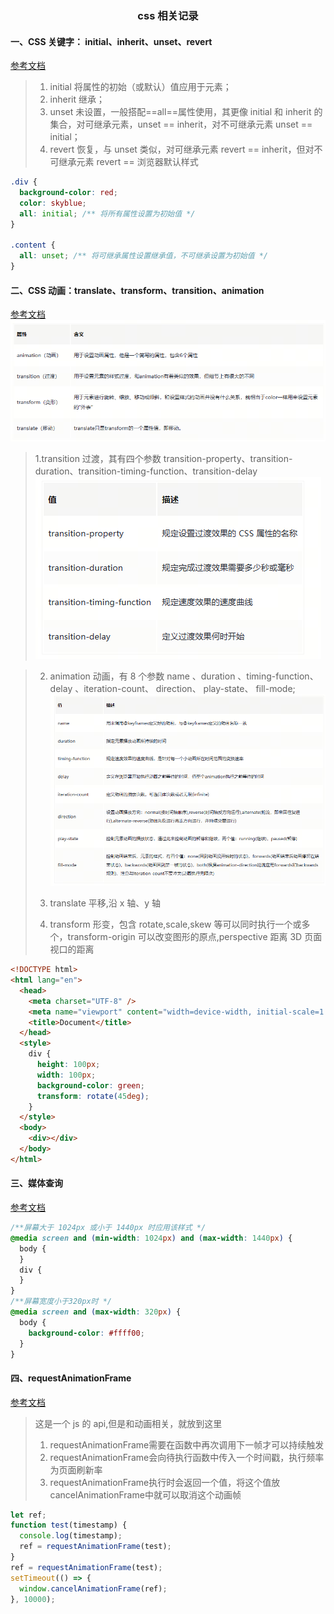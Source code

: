 ### <p align='center'>css 相关记录</p>

#### **一、CSS 关键字： initial、inherit、unset、revert**

[参考文档](https://juejin.cn/post/6987565731881680903?searchId=20231226152245E2E582F98F4EAE4646E5)

> 1. initial 将属性的初始（或默认）值应用于元素；
> 2. inherit 继承；
> 3. unset 未设置，一般搭配==all==属性使用，其更像 initial 和 inherit 的集合，对可继承元素，unset == inherit，对不可继承元素 unset == initial；
> 4. revert 恢复，与 unset 类似，对可继承元素 revert == inherit，但对不可继承元素 revert == 浏览器默认样式

```css
.div {
  background-color: red;
  color: skyblue;
  all: initial; /** 将所有属性设置为初始值 */
}

.content {
  all: unset; /** 将可继承属性设置继承值，不可继承设置为初始值 */
}
```

#### **二、CSS 动画：translate、transform、transition、animation**

[参考文档](https://juejin.cn/post/6844903615920898056?searchId=202312261522023DD164F7DE8C29461673)
![动画属性](./images/css动画.png)

> 1.transition 过渡，其有四个参数 transition-property、transition-duration、transition-timing-function、transition-delay
> ![动画属性](./images/css_transition.png)

> 2.  animation 动画，有 8 个参数 name 、duration 、timing-function、 delay 、iteration-count、 direction、 play-state、 fill-mode;
>     ![动画属性](./images/css_animation.png)
> 3.  translate 平移,沿 x 轴、y 轴
>
> 4.  transform 形变，包含 rotate,scale,skew 等可以同时执行一个或多个，transform-origin 可以改变图形的原点,perspective 距离 3D 页面视口的距离

```html
<!DOCTYPE html>
<html lang="en">
  <head>
    <meta charset="UTF-8" />
    <meta name="viewport" content="width=device-width, initial-scale=1.0" />
    <title>Document</title>
  </head>
  <style>
    div {
      height: 100px;
      width: 100px;
      background-color: green;
      transform: rotate(45deg);
    }
  </style>
  <body>
    <div></div>
  </body>
</html>
```

#### **三、媒体查询**

[参考文档](https://juejin.cn/post/7021398878461100040?searchId=20231226164559F4A155E36300034FA5E0)

```css
/**屏幕大于 1024px 或小于 1440px 时应用该样式 */
@media screen and (min-width: 1024px) and (max-width: 1440px) {
  body {
  }
  div {
  }
}
/**屏幕宽度小于320px时 */
@media screen and (max-width: 320px) {
  body {
    background-color: #ffff00;
  }
}
```

#### **四、requestAnimationFrame**

[参考文档](https://juejin.cn/post/6991297852462858277?searchId=2023122616345582E63AD853D1BB2D4BE6)

> 这是一个 js 的 api,但是和动画相关，就放到这里
> 1. requestAnimationFrame需要在函数中再次调用下一帧才可以持续触发
> 2. requestAnimationFrame会向待执行函数中传入一个时间戳，执行频率为页面刷新率
> 3. requestAnimationFrame执行时会返回一个值，将这个值放cancelAnimationFrame中就可以取消这个动画帧
```js
let ref;
function test(timestamp) {
  console.log(timestamp);
  ref = requestAnimationFrame(test);
}
ref = requestAnimationFrame(test);
setTimeout(() => {
  window.cancelAnimationFrame(ref);
}, 10000);
```
